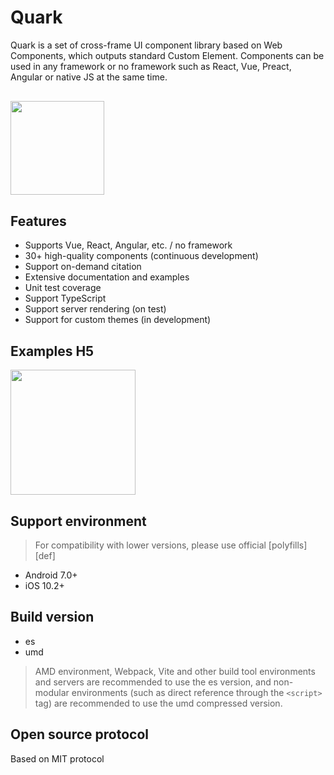 # Quark

Quark is a set of cross-frame UI component library based on Web Components, which outputs standard Custom Element. Components can be used in any framework or no framework such as React, Vue, Preact, Angular or native JS at the same time.

<div style="margin:30px 0;"><img src="https://m.hellobike.com/resource/helloyun/13459/CnYU2_quark-logo.png?x-oss-process=image/quality,q_80" width="150" /></div>

## Features

- Supports Vue, React, Angular, etc. / no framework
- 30+ high-quality components (continuous development)
- Support on-demand citation
- Extensive documentation and examples
- Unit test coverage
- Support TypeScript
- Support server rendering (on test)
- Support for custom themes (in development)

## Examples H5

<img src="https://m.hellobike.com/resource/helloyun/16682/76s6X_quark.demo.png?x-oss-process=image/quality,q_80" width="200" />

## Support environment

> For compatibility with lower versions, please use official [polyfills][def]

- Android 7.0+
- iOS 10.2+

## Build version

- es
- umd

> AMD environment, Webpack, Vite and other build tool environments and servers are recommended to use the es version, and non-modular environments (such as direct reference through the `<script>` tag) are recommended to use the umd compressed version.

## Open source protocol

Based on MIT protocol
